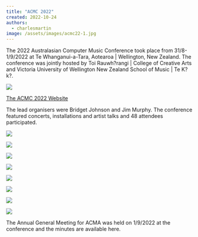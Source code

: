 ```yaml
---
title: "ACMC 2022"
created: 2022-10-24
authors: 
  - charlesmartin
image: /assets/images/acmc22-1.jpg
---
```


The 2022 Australasian Computer Music Conference took place from 31/8-1/9/2022 at Te Whanganui-a-Tara, Aotearoa | Wellington, New Zealand. The conference was jointly hosted by Toi Rauwh?rangi | College of Creative Arts and Victoria University of Wellington New Zealand School of Music | Te K?k?.

![](assets/images/acmc2022-site-1024x512.png)

[The ACMC 2022 Website](https://www.acmc2022.com)

The lead organisers were Bridget Johnson and Jim Murphy. The conference featured concerts, installations and artist talks and 48 attendees participated.

[![](assets/images/acmc22-8-1024x768.jpg)](https://computermusic.org.au/?attachment_id=1184)

[![](assets/images/acmc22-7-768x1024.jpg)](https://computermusic.org.au/?attachment_id=1185)

[![](assets/images/acmc22-6-1024x768.jpg)](https://computermusic.org.au/?attachment_id=1182)

[![](assets/images/acmc22-5-1024x768.jpg)](https://computermusic.org.au/?attachment_id=1181)

[![](assets/images/acmc22-4-1024x768.jpg)](https://computermusic.org.au/?attachment_id=1183)

[![](assets/images/acmc22-3-1024x768.jpg)](https://computermusic.org.au/?attachment_id=1188)

[![](assets/images/acmc22-2-1024x768.jpg)](https://computermusic.org.au/?attachment_id=1187)

[![](assets/images/acmc22-1-1024x768.jpg)](https://computermusic.org.au/?attachment_id=1186)

The Annual General Meeting for ACMA was held on 1/9/2022 at the conference and the minutes are available here.
